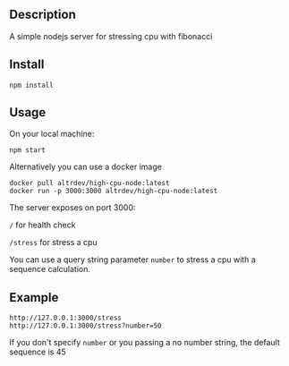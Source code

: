 ## Description
A simple nodejs server for stressing cpu with fibonacci

## Install
```
npm install
```

## Usage
On your local machine: 

```
npm start
```

Alternatively you can use a docker image
```
docker pull altrdev/high-cpu-node:latest
docker run -p 3000:3000 altrdev/high-cpu-node:latest
```

The server exposes on port 3000:

`/` for health check

`/stress` for stress a cpu 

You can use a query string parameter `number` to stress a cpu with a sequence calculation.

## Example
```
http://127.0.0.1:3000/stress
http://127.0.0.1:3000/stress?number=50
``` 
If you don't specify `number` or you passing a no number string, the default sequence is 45
